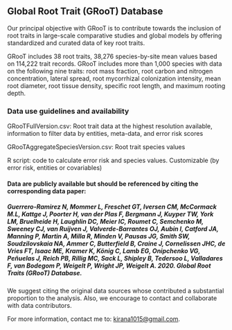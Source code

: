## Global Root Trait (GRooT) Database

Our principal objective with GRooT is to contribute towards the inclusion of root traits in large-scale comparative studies and global models by offering standardized and curated data of key root traits.

GRooT includes 38 root traits, 38,276 species-by-site mean values based on 114,222 trait records. GRooT includes more than 1,000 species with data on the following nine traits: root mass fraction, root carbon and nitrogen concentration, lateral spread, root mycorrhizal colonization intensity, mean root diameter, root tissue density, specific root length, and maximum rooting depth.


<h3>Data use guidelines and availability</h3>

GRooTFullVersion.csv: Root trait data at the highest resolution available, information to filter data by entities, meta-data, and error risk scores

GRooTAggregateSpeciesVersion.csv: Root trait species values

R script: code to calculate error risk and species values. Customizable (by error risk, entities or covariables)


<h4>Data are publicly available but should be referenced by citing the corresponding data paper:</h4>

<h5>Guerrero-Ramirez N, Mommer L, Freschet GT, Iversen CM, McCormack M.L, Kattge J, Poorter H, van der Plas F, Bergmann J, Kuyper TW, York LM, Bruelheide H, Laughlin DC, Meier IC, Roumet C, Semchenko M, Sweeney CJ, van Ruijven J, Valverde-Barrantes OJ, Aubin I, Catford JA, Manning P, Martin A, Milla R, Minden V, Pausas JG, Smith SW, Soudzilovskaia NA, Ammer C, Butterfield B, Craine J, Cornelissen JHC, de Vries FT, Isaac ME, Kramer K, König C, Lamb EG, Onipchenko VG, Peñuelas J, Reich PB, Rillig MC, Sack L, Shipley B, Tedersoo L, Valladares F, van Bodegom P, Weigelt P, Wright JP, Weigelt A. 2020. Global Root Traits (GRooT) Database.</h5>

We suggest citing the original data sources whose contributed a substantial proportion to the analysis. Also, we encourage to contact and collaborate with data contributors.

For more information, contact me to: kirana1015@gmail.com.
